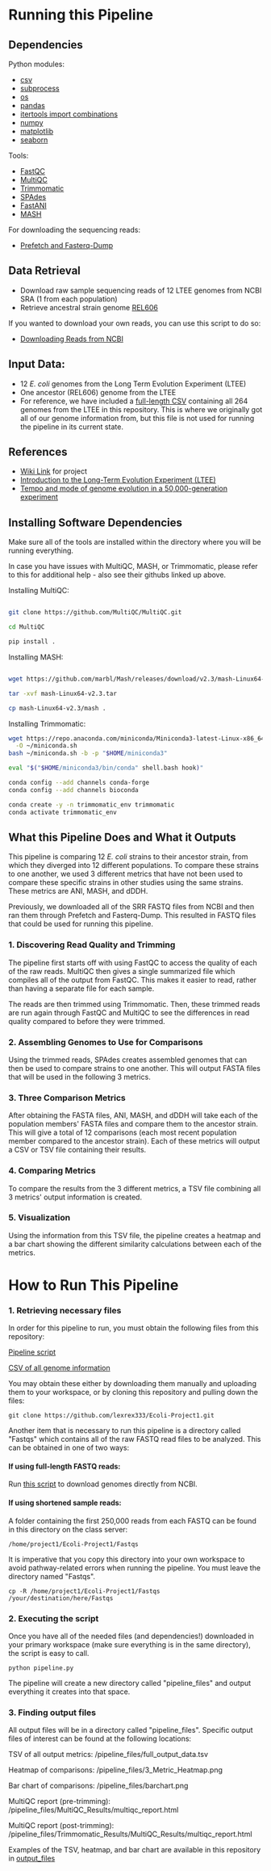 # Running this Pipeline

## Dependencies
Python modules:
* [csv](https://docs.python.org/3/library/csv.html)
* [subprocess](https://docs.python.org/3/library/subprocess.html)
* [os](https://docs.python.org/3/library/os.html)
* [pandas](https://pandas.pydata.org/)
* [itertools import combinations](https://docs.python.org/3/library/itertools.html)
* [numpy](https://numpy.org/)
* [matplotlib](https://matplotlib.org/stable/)
* [seaborn](https://github.com/mwaskom/seaborn)

Tools:
* [FastQC](https://github.com/s-andrews/FastQC)
* [MultiQC](https://github.com/MultiQC/MultiQC)
* [Trimmomatic](https://github.com/timflutre/trimmomatic)
* [SPAdes](https://github.com/ablab/spades)
* [FastANI](https://github.com/ParBLiSS/FastANI)
* [MASH](https://github.com/marbl/mash)

For downloading the sequencing reads:
* [Prefetch and Fasterq-Dump](https://github.com/ncbi/sra-tools/wiki/08.-prefetch-and-fasterq-dump)

## Data Retrieval 
* Download raw sample sequencing reads of 12 LTEE genomes from NCBI SRA (1 from each population)
* Retrieve ancestral strain genome [REL606](https://www.ncbi.nlm.nih.gov/nuccore/NC_012967.1)

If you wanted to download your own reads, you can use this script to do so:
* [Downloading Reads from NCBI](https://github.com/lexrex333/Ecoli-Project1/blob/main/Get_Fastqs.py)

## Input Data:
* 12 _E. coli_ genomes from the Long Term Evolution Experiment (LTEE)
* One ancestor (REL606) genome from the LTEE
* For reference, we have included a [full-length CSV](https://github.com/lexrex333/Ecoli-Project1/blob/main/LTEE_strains.csv) containing all 264 genomes from the LTEE in this repository. This is where we originally got all of our genome information from, but this file is not used for running the pipeline in its current state.

## References 
* [Wiki Link](https://github.com/lexrex333/Ecoli-Project1/wiki) for project 
* [Introduction to the Long-Term Evolution Experiment (LTEE)](https://the-ltee.org/about/) 
* [Tempo and mode of genome evolution in a 50,000-generation experiment](https://www.nature.com/articles/nature18959)

## Installing Software Dependencies
Make sure all of the tools are installed within the directory where you will be running everything. 

In case you have issues with MultiQC, MASH, or Trimmomatic, please refer to this for additional help - also see their githubs linked up above. 

Installing MultiQC: 
```bash

git clone https://github.com/MultiQC/MultiQC.git

cd MultiQC

pip install .
```

Installing MASH:
```bash

wget https://github.com/marbl/Mash/releases/download/v2.3/mash-Linux64-v2.3.tar

tar -xvf mash-Linux64-v2.3.tar

cp mash-Linux64-v2.3/mash .
```

Installing Trimmomatic:
```bash
wget https://repo.anaconda.com/miniconda/Miniconda3-latest-Linux-x86_64.sh \
  -O ~/miniconda.sh
bash ~/miniconda.sh -b -p "$HOME/miniconda3"

eval "$("$HOME/miniconda3/bin/conda" shell.bash hook)"

conda config --add channels conda-forge
conda config --add channels bioconda

conda create -y -n trimmomatic_env trimmomatic
conda activate trimmomatic_env
```
## What this Pipeline Does and What it Outputs
This pipeline is comparing 12 _E. coli_ strains to their ancestor strain, from which they diverged into 12 different populations. To compare these strains to one another, we used 3 different metrics that have not been used to compare these specific strains in other studies using the same strains. These metrics are ANI, MASH, and dDDH. 

Previously, we downloaded all of the SRR FASTQ files from NCBI and then ran them through Prefetch and Fasterq-Dump. This resulted in FASTQ files that could be used for running this pipeline. 

### 1. Discovering Read Quality and Trimming
The pipeline first starts off with using FastQC to access the quality of each of the raw reads. MultiQC then gives a single summarized file which compiles all of the output from FastQC. This makes it easier to read, rather than having a separate file for each sample. 

The reads are then trimmed using Trimmomatic. Then, these trimmed reads are run again through FastQC and MultiQC to see the differences in read quality compared to before they were trimmed. 

### 2. Assembling Genomes to Use for Comparisons
Using the trimmed reads, SPAdes creates assembled genomes that can then be used to compare strains to one another. This will output FASTA files that will be used in the following 3 metrics. 

### 3. Three Comparison Metrics
After obtaining the FASTA files, ANI, MASH, and dDDH will take each of the population members' FASTA files and compare them to the ancestor strain. This will give a total of 12 comparisons (each most recent population member compared to the ancestor strain). Each of these metrics will output a CSV or TSV file containing their results. 

### 4. Comparing Metrics
To compare the results from the 3 different metrics, a TSV file combining all 3 metrics' output information is created.

### 5. Visualization
Using the information from this TSV file, the pipeline creates a heatmap and a bar chart showing the different similarity calculations between each of the metrics.



# How to Run This Pipeline

### 1. Retrieving necessary files
In order for this pipeline to run, you must obtain the following files from this repository:

[Pipeline script](https://github.com/lexrex333/Ecoli-Project1/blob/main/pipeline.py)

[CSV of all genome information](https://github.com/lexrex333/Ecoli-Project1/blob/main/recent_strains.csv)

You may obtain these either by downloading them manually and uploading them to your workspace, or by cloning this repository and pulling down the files:
```
git clone https://github.com/lexrex333/Ecoli-Project1.git
```
Another item that is necessary to run this pipeline is a directory called "Fastqs" which contains all of the raw FASTQ read files to be analyzed.
This can be obtained in one of two ways:
#### If using full-length FASTQ reads:
Run [this script](https://github.com/lexrex333/Ecoli-Project1/blob/main/Get_Fastqs.py) to download genomes directly from NCBI.
#### If using shortened sample reads:
A folder containing the first 250,000 reads from each FASTQ can be found in this directory on the class server:
```
/home/project1/Ecoli-Project1/Fastqs
```
It is imperative that you copy this directory into your own workspace to avoid pathway-related errors when running the pipeline. You must leave the directory named "Fastqs".
```
cp -R /home/project1/Ecoli-Project1/Fastqs /your/destination/here/Fastqs
```

### 2. Executing the script
Once you have all of the needed files (and dependencies!) downloaded in your primary workspace (make sure everything is in the same directory), the script is easy to call.
```
python pipeline.py
```
The pipeline will create a new directory called "pipeline_files" and output everything it creates into that space.

### 3. Finding output files
All output files will be in a directory called "pipeline_files". Specific output files of interest can be found at the following locations:

TSV of all output metrics: /pipeline_files/full_output_data.tsv

Heatmap of comparisons: /pipeline_files/3_Metric_Heatmap.png

Bar chart of comparisons: /pipeline_files/barchart.png

MultiQC report (pre-trimming): /pipeline_files/MultiQC_Results/multiqc_report.html

MultiQC report (post-trimming): /pipeline_files/Trimmomatic_Results/MultiQC_Results/multiqc_report.html

Examples of the TSV, heatmap, and bar chart are available in this repository in [output_files](https://github.com/lexrex333/Ecoli-Project1/tree/main/output_files)

